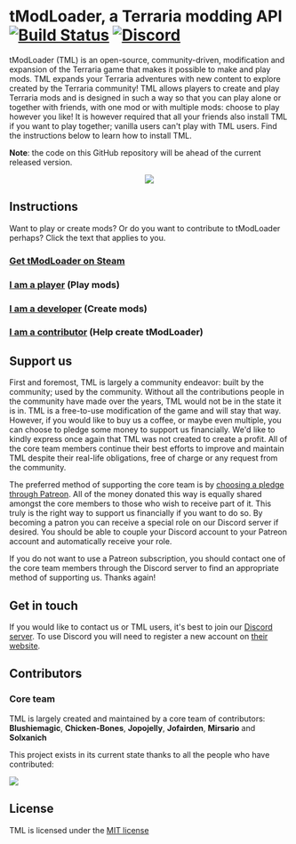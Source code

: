 # tModLoader, a Terraria modding API [![Build Status](https://travis-ci.org/tModLoader/tModLoader.svg?branch=master)](https://travis-ci.org/tModLoader/tModLoader) [![Discord](https://img.shields.io/discord/103110554649894912.svg?style=flat-square)](https://tmodloader.net/discord)

tModLoader (TML) is an open-source, community-driven, modification and expansion of the Terraria game that makes it possible to make and play mods. TML expands your Terraria adventures with new content to explore created by the Terraria community! TML allows players to create and play Terraria mods and is designed in such a way so that you can play alone or together with friends, with one mod or with multiple mods: choose to play however you like! It is however required that all your friends also install TML if you want to play together; vanilla users can't play with TML users. Find the instructions below to learn how to install TML.

**Note**: the code on this GitHub repository will be ahead of the current released version.

<p align="center" >
<img src="http://i.imgur.com/kdcROYP.png"/>
</p>

## Instructions

Want to play or create mods? Or do you want to contribute to tModLoader perhaps?
Click the text that applies to you.

### [Get tModLoader on Steam](https://store.steampowered.com/app/1281930/tModLoader/)

### [I am a **player**](https://github.com/tModLoader/tModLoader/wiki/tModLoader-guide-for-players) (Play mods)

### [I am a **developer**](https://github.com/tModLoader/tModLoader/wiki/tModLoader-guide-for-developers) (Create mods)

### [I am a **contributor**](https://github.com/tModLoader/tModLoader/wiki/tModLoader-guide-for-contributors) (Help create tModLoader)

## Support us

First and foremost, TML is largely a community endeavor: built by the community; used by the community. Without all the contributions people in the community have made over the years, TML would not be in the state it is in. TML is a free-to-use modification of the game and will stay that way. However, if you would like to buy us a coffee, or maybe even multiple, you can choose to pledge some money to support us financially. We'd like to kindly express once again that TML was not created to create a profit. All of the core team members continue their best efforts to improve and maintain TML despite their real-life obligations, free of charge or any request from the community.

The preferred method of supporting the core team is by [choosing a pledge through Patreon](https://www.patreon.com/tmodloader). All of the money donated this way is equally shared amongst the core members to those who wish to receive part of it. This truly is the right way to support us financially if you want to do so. By becoming a patron you can receive a special role on our Discord server if desired. You should be able to couple your Discord account to your Patreon account and automatically receive your role.

If you do not want to use a Patreon subscription, you should contact one of the core team members through the Discord server to find an appropriate method of supporting us. Thanks again!

## Get in touch

If you would like to contact us or TML users, it's best to join our [Discord server](https://tmodloader.net/discord). To use Discord you will need to register a new account on [their website](https://discordapp.com/).

## Contributors
### Core team
TML is largely created and maintained by a core team of contributors: **Blushiemagic**, **Chicken-Bones**, **Jopojelly**, **Jofairden**, **Mirsario** and **Solxanich**

This project exists in its current state thanks to all the people who have contributed:

<a href="https://github.com/tModLoader/tModLoader/graphs/contributors">
  <img src="https://contrib.rocks/image?repo=tModLoader/tModLoader&max=900&columns=20" />
</a>

## License
TML is licensed under the [MIT license](https://github.com/tModLoader/tModLoader/blob/master/LICENSE)
